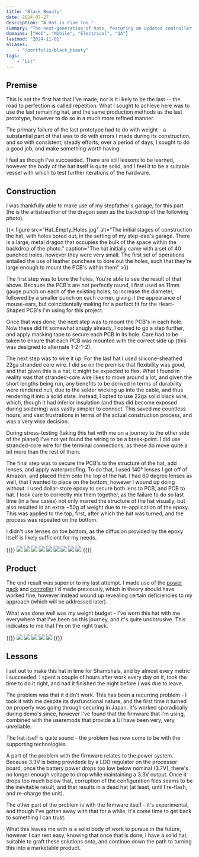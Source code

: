 ```yaml
---
title: "Black Beauty"
date: 2024-07-27
description: "A Hat is Fine Too."
summary: "The next-generation of hats, featuring an updated controller, power pack, and a refined method of construction. It comes with it's fair share of bugs, however the hardware itself is sound, and light enough to comfortably wear for long periods."
domains: ["Web", "Mobile", "Electrical", "QA"]
lastmod: "2024-11-01"
aliases:
    - "/portfolio/black_beauty"
tags:
    - "Lit"
---
```

## Premise

This is not the first hat that I've made, nor is it likely to be the last -- the road to perfection is called repetition. 
What I sought to achieve here was to use the last remaining hat, and the same production methods as the last prototype, 
however to do so in a much more refined manner.

The primary failure of the last prototype had to do with weight - a substantial part of that was to do with errors 
I made during its construction, and so with consistent, steady efforts, over a period of days, I sought to do a good 
job, and make something worth having.

I feel as though I've succeeded. There are still lessons to be learned, however the body of the hat itself is 
quite solid, and I feel it to be a suitable vessel with which to test further iterations of the hardware.

## Construction

I was thankfully able to make use of my stepfather's garage, for this part (he is the artist/author of the dragon 
seen as the backdrop of the following photo).

{{< figure
    src="Hat_Empty_Holes.jpg"
    alt="The initial stages of construction the hat, with holes bored out, in the setting of my step-dad's garage. There is a large, metal dragon that occupies the bulk of the space within the backdrop of the photo."
    caption="The hat initially came with a set of 40 punched holes, however they were very small. The first set of operations entailed the use of leather punchese to bore out the holes, such that they're large enough to mount the PCB's within them"
    >}}

The first step was to bore the holes, You're able to see the result of that above. Because the PCB's are not perfectly 
round, I first used an 11mm gauge punch on each of the existing holes, to increase the diameter, followed by a smaller punch on 
each corner, giving it the appearance of mouse-ears, but coincidentally making for a perfect fit for the Heart-Shaped PCB's I'm using for this project.

Once that was done, the next step was to mount the PCB's in each hole. Now these did fit somewhat snugly already, 
I opteed to go a step further, and apply masking tape to secure each PCB in its hole. Care had to be taken to ensure 
that each PCB was mounted with the correct side up (this was designed to alternate 1-2-1-2). 

The next step was to wire it up. For the last hat I used silicone-sheathed 22ga stranded core wire. I did so on the premise 
that flexibility was good, and that given this is a hat, it might be expected to flex. What I found in reality was that 
stranded-core wire likes to move around a lot, and given the short lengths being run, any benefits to be derived in terms of 
durability were rendered null, due to the solder wicking up into the cable, and thus rendering it into a solid state. Instead, I opted to use 
22ga solid black wire, which, though it had inferior insulation (and thus did become exposed during soldering) was vastly simpler to connect. This 
saved me countless hours, and vast frustrations in terms of the actual construction process, and was a very wise decision.

During stress-testing (taking this hat with me on a journey to the other side of the planet) I've not yet found the wiring to be a break-point. 
I did use stranded-core wire for the terminal connections, as these do move quite a bit more than the rest of them.

The final step was to secure the PCB's to the structure of the hat, add lenses, and apply waterproofing. To do that, I used 140° lenses I got off of 
Amazon, and placed them onto the top of the hat. I had 60 degree lenses as well, that I wanted to place on the bottom, however I wound up doing without. 
I used dollar-store epoxy to secure both lens to PCB, and PCB to hat. I took care to correctly mix them together, as the failure to do so last time (in a few cases) 
not only marred the structure of the hat visually, but also resulted in an extra ~50g of weight due to re-application of the epoxy. 
This was applied to the top, first, after which the hat was turned, and the process was repeated on the bottom.

I didn't use lenses on tbe bottom, as the diffusion provided by the epoxy itself is likely sufficient for my needs.



{{<gallery>}}
<img src="Hat_PCB_Fitting_1.jpg" class="grid-w50 md:grid-w33" />
<img src="Hat_PCB_Fitting_2.jpg" class="grid-w50 md:grid-w33" />
<img src="Hat_PCB_Wiring_1.jpg" class="grid-w50 md:grid-w33" />
<img src="Hat_PCB_Wiring_2.jpg" class="grid-w50 md:grid-w33" />
<img src="Hat_PCB_Wiring_3.jpg" class="grid-w50 md:grid-w33" />
<img src="Epoxy_Shield_1.jpg" class="grid-w50 md:grid-w33" />
<img src="Epoxy_Shield_2.jpg" class="grid-w50 md:grid-w33" />
<img src="Hat_Epoxy_Shielded.jpg" class="grid-w50 md:grid-w33" />
<img src="Hat_Lenses_Mounted.jpg" class="grid-w50 md:grid-w33" />
{{</gallery>}}


## Product
The end result was superior to my last attempt. I made use of the [power pack](/portfolio/3000-mah-power-pack) and 
[controller](/portfolio/esp32-s3-oled-led-controller) I'd made previously, which in theory should have worked fine, 
however instead wound up revealing certain deficiencies to my approach (which will be addressed later).

What was done well was my weight budget - I've worn this hat with me everywhere that I've been on this journey, 
and it's quite unobtrusive. This indicates to me that I'm on the right track.

{{<gallery>}}
<img src="Hat - On, Top.jpg" class="grid-w50 md:grid-w33"/>
<img src="Hat - On.jpg" class="grid-w50 md:grid-w33"/>
<img src="Hat - Off.jpg" class="grid-w50 md:grid-w33"/>
<img src="Hat - Top, Off.jpg" class="grid-w50 md:grid-w33"/>
<img src="Hat - Off 2.jpg" class="grid-w50 md:grid-w33"/>
{{</gallery>}}

## Lessons
I set out to make this hat in time for Shambhala, and by almost every metric I succeeded. I spent a couple of 
hours after work every day on it, took the time to do it right, and had it finished the night before I was due to leave.

The problem was that it didn't work. This has been a recurring problem - I took it with me despite its dysfunctional nature, 
and the first time it turned on properly was going through securing in Japan. It's worked sporadically during demo's since, 
however I've found that the firmware that I'm using, combined with the useremods that provide a UI have been very, 
very unreliable.

The hat itself is quite sound - the problem has now come to be with the supporting technologies.

A part of the problem with the firmware relates to the power system. Because 3.3V is being providede by a LDO regulator 
on the processor board, once the battery power drops too low below nominal (3.7V), there's no longer enough voltage to drop 
while maintaining a 3.3V output. Once it drops too much below that, corruption of the configuration files seems to be the 
inevitable result, and that results in a dead hat (at least, until I re-flash, and re-charge the unit).

The other part of the problem is with the firmware itself - it's experimental, and though I've gotten away with that for a while, 
it's come time to get back to something I can trust.

What this leaves me with is a solid body of work to pursue in the future, however I can rest easy, knowing that once 
that is done, I have a solid hat, suitable to graft these solutions onto, and continue down the path to turning this into a 
marketable product.

